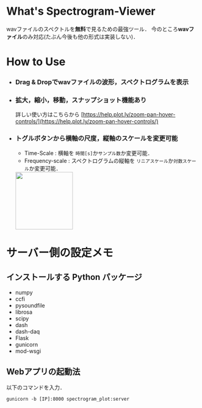# What's Spectrogram-Viewer

wavファイルのスペクトルを**無料**で見るための最強ツール．
今のところ**wavファイル**のみ対応(たぶん今後も他の形式は実装しない)．

# How to Use

 - ### Drag & Dropでwavファイルの波形，スペクトログラムを表示
 - ### 拡大，縮小，移動，スナップショット機能あり
   詳しい使い方はこちらから [https://help.plot.ly/zoom-pan-hover-controls/](https://help.plot.ly/zoom-pan-hover-controls/)
 - ### トグルボタンから横軸の尺度，縦軸のスケールを変更可能
   - Time-Scale : 横軸を `時間[s]`か`サンプル数`か変更可能．
   - Frequency-scale : スペクトログラムの縦軸を `リニアスケール`か`対数スケール`か変更可能．
   <img src="https://github.com/Shimamura-Lab-SU/Sharing-Knowledge-Database/blob/master/options.png" width="150px">

# サーバー側の設定メモ

## インストールする Python パッケージ

- numpy
- ccfi
- pysoundfile
- librosa
- scipy
- dash
- dash-daq
- Flask
- gunicorn
- mod-wsgi

## Webアプリの起動法

以下のコマンドを入力．
```
gunicorn -b [IP]:8000 spectrogram_plot:server
```

